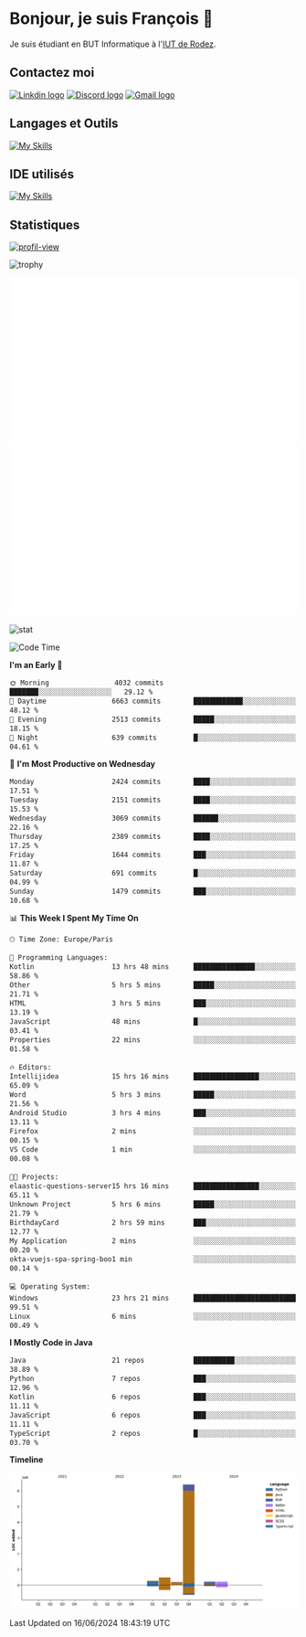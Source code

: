 # Bonjour, je suis François 👋

Je suis étudiant en BUT Informatique à l'[IUT de Rodez](https://iut-rodez.fr).

## Contactez moi

<p>
<a href="https://www.linkedin.com/in/fran%C3%A7ois-de-saint-palais-00985327a/" target="blank"><img src="https://img.shields.io/badge/LinkedIn-0077B5?style=for-the-badge&logo=linkedin&logoColor=white" alt="Linkdin logo"/></a>
<a href="https://discord.gg/francis389" target="blank"><img src="https://img.shields.io/badge/Discord-7289DA?style=for-the-badge&logo=discord&logoColor=white" alt="Discord logo" /></a>
<a href="mailto:francois-sp@gmx.fr" target="blank"><img src="https://img.shields.io/badge/Gmail-D14836?style=for-the-badge&logo=gmail&logoColor=white" alt="Gmail logo"/></a> 
</p>

## Langages et Outils

[![My Skills](https://skillicons.dev/icons?i=java,py,kotlin,spring,git,html,css,sass,svelte,vue,angular,react,bootstrap,ts,jquery,js,php,mysql,sqlite,grafana,linux,windows,figma,postman)](https://skillicons.dev)

## IDE utilisés

[![My Skills](https://skillicons.dev/icons?i=idea,phpstorm,pycharm,androidstudio,vscode,webstorm,eclipse)](https://skillicons.dev)

## Statistiques

[![profil-view](https://komarev.com/ghpvc/?username=francois389&label=Profile%20views&color=0e75b6&style=flat)](https://github.com/ryo-ma/github-profile-trophy)

![trophy](https://github-profile-trophy.vercel.app/?username=Francois389&theme=onedark&column=-1)

![top-lang](https://raw.githubusercontent.com/Francois389/github-stat/master/generated/languages.svg#gh-dark-mode-only)
![](https://raw.githubusercontent.com/Francois389/github-stat/master/generated/overview.svg#gh-dark-mode-only)

![stat](https://github-readme-stats.vercel.app/api?username=francois389&show_icons=true&locale=fr&theme=onedark)

<!--START_SECTION:waka-->
![Code Time](http://img.shields.io/badge/Code%20Time-295%20hrs%2053%20mins-blue)

**I'm an Early 🐤** 

```text
🌞 Morning                4032 commits        ███████░░░░░░░░░░░░░░░░░░   29.12 % 
🌆 Daytime                6663 commits        ████████████░░░░░░░░░░░░░   48.12 % 
🌃 Evening                2513 commits        █████░░░░░░░░░░░░░░░░░░░░   18.15 % 
🌙 Night                  639 commits         █░░░░░░░░░░░░░░░░░░░░░░░░   04.61 % 
```
📅 **I'm Most Productive on Wednesday** 

```text
Monday                   2424 commits        ████░░░░░░░░░░░░░░░░░░░░░   17.51 % 
Tuesday                  2151 commits        ████░░░░░░░░░░░░░░░░░░░░░   15.53 % 
Wednesday                3069 commits        ██████░░░░░░░░░░░░░░░░░░░   22.16 % 
Thursday                 2389 commits        ████░░░░░░░░░░░░░░░░░░░░░   17.25 % 
Friday                   1644 commits        ███░░░░░░░░░░░░░░░░░░░░░░   11.87 % 
Saturday                 691 commits         █░░░░░░░░░░░░░░░░░░░░░░░░   04.99 % 
Sunday                   1479 commits        ███░░░░░░░░░░░░░░░░░░░░░░   10.68 % 
```


📊 **This Week I Spent My Time On** 

```text
🕑︎ Time Zone: Europe/Paris

💬 Programming Languages: 
Kotlin                   13 hrs 48 mins      ███████████████░░░░░░░░░░   58.86 % 
Other                    5 hrs 5 mins        █████░░░░░░░░░░░░░░░░░░░░   21.71 % 
HTML                     3 hrs 5 mins        ███░░░░░░░░░░░░░░░░░░░░░░   13.19 % 
JavaScript               48 mins             █░░░░░░░░░░░░░░░░░░░░░░░░   03.41 % 
Properties               22 mins             ░░░░░░░░░░░░░░░░░░░░░░░░░   01.58 % 

🔥 Editors: 
Intellijidea             15 hrs 16 mins      ████████████████░░░░░░░░░   65.09 % 
Word                     5 hrs 3 mins        █████░░░░░░░░░░░░░░░░░░░░   21.56 % 
Android Studio           3 hrs 4 mins        ███░░░░░░░░░░░░░░░░░░░░░░   13.11 % 
Firefox                  2 mins              ░░░░░░░░░░░░░░░░░░░░░░░░░   00.15 % 
VS Code                  1 min               ░░░░░░░░░░░░░░░░░░░░░░░░░   00.08 % 

🐱‍💻 Projects: 
elaastic-questions-server15 hrs 16 mins      ████████████████░░░░░░░░░   65.11 % 
Unknown Project          5 hrs 6 mins        █████░░░░░░░░░░░░░░░░░░░░   21.79 % 
BirthdayCard             2 hrs 59 mins       ███░░░░░░░░░░░░░░░░░░░░░░   12.77 % 
My Application           2 mins              ░░░░░░░░░░░░░░░░░░░░░░░░░   00.20 % 
okta-vuejs-spa-spring-boo1 min               ░░░░░░░░░░░░░░░░░░░░░░░░░   00.14 % 

💻 Operating System: 
Windows                  23 hrs 21 mins      █████████████████████████   99.51 % 
Linux                    6 mins              ░░░░░░░░░░░░░░░░░░░░░░░░░   00.49 % 
```

**I Mostly Code in Java** 

```text
Java                     21 repos            ██████████░░░░░░░░░░░░░░░   38.89 % 
Python                   7 repos             ███░░░░░░░░░░░░░░░░░░░░░░   12.96 % 
Kotlin                   6 repos             ███░░░░░░░░░░░░░░░░░░░░░░   11.11 % 
JavaScript               6 repos             ███░░░░░░░░░░░░░░░░░░░░░░   11.11 % 
TypeScript               2 repos             █░░░░░░░░░░░░░░░░░░░░░░░░   03.70 % 
```



**Timeline**

![Lines of Code chart](https://raw.githubusercontent.com/Francois389/Francois389/main/assets/bar_graph.png)


 Last Updated on 16/06/2024 18:43:19 UTC
<!--END_SECTION:waka-->
